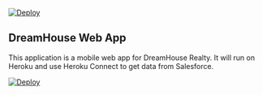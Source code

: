 
<a href="https://heroku.com/deploy"> <img src="https://www.herokucdn.com/deploy/button.svg" alt="Deploy"> </a>

DreamHouse Web App
------------------

This application is a mobile web app for DreamHouse Realty. It will run on Heroku and use Heroku Connect to get data from Salesforce.

<a href="https://heroku.com/deploy"><img src="https://www.herokucdn.com/deploy/button.svg" alt="Deploy"></a>
